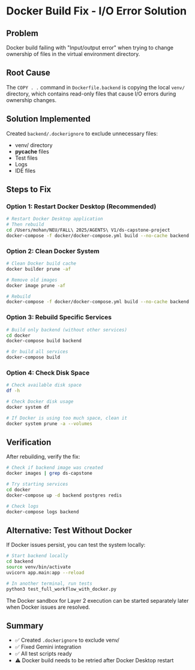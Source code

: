 # Docker Build Fix - I/O Error Solution

## Problem
Docker build failing with "Input/output error" when trying to change ownership of files in the virtual environment directory.

## Root Cause
The `COPY . .` command in `Dockerfile.backend` is copying the local `venv/` directory, which contains read-only files that cause I/O errors during ownership changes.

## Solution Implemented

Created `backend/.dockerignore` to exclude unnecessary files:
- venv/ directory
- __pycache__ files
- Test files
- Logs
- IDE files

## Steps to Fix

### Option 1: Restart Docker Desktop (Recommended)
```bash
# Restart Docker Desktop application
# Then rebuild
cd /Users/mohan/NEU/FALL\ 2025/AGENTS\ V1/ds-capstone-project
docker-compose -f docker/docker-compose.yml build --no-cache backend
```

### Option 2: Clean Docker System
```bash
# Clean Docker build cache
docker builder prune -af

# Remove old images
docker image prune -af

# Rebuild
docker-compose -f docker/docker-compose.yml build --no-cache backend
```

### Option 3: Rebuild Specific Services
```bash
# Build only backend (without other services)
cd docker
docker-compose build backend

# Or build all services
docker-compose build
```

### Option 4: Check Disk Space
```bash
# Check available disk space
df -h

# Check Docker disk usage
docker system df

# If Docker is using too much space, clean it
docker system prune -a --volumes
```

## Verification

After rebuilding, verify the fix:
```bash
# Check if backend image was created
docker images | grep ds-capstone

# Try starting services
cd docker
docker-compose up -d backend postgres redis

# Check logs
docker-compose logs backend
```

## Alternative: Test Without Docker

If Docker issues persist, you can test the system locally:

```bash
# Start backend locally
cd backend
source venv/bin/activate
uvicorn app.main:app --reload

# In another terminal, run tests
python3 test_full_workflow_with_docker.py
```

The Docker sandbox for Layer 2 execution can be started separately later when Docker issues are resolved.

## Summary

- ✅ Created `.dockerignore` to exclude venv/
- ✅ Fixed Gemini integration
- ✅ All test scripts ready
- ⚠️ Docker build needs to be retried after Docker Desktop restart


